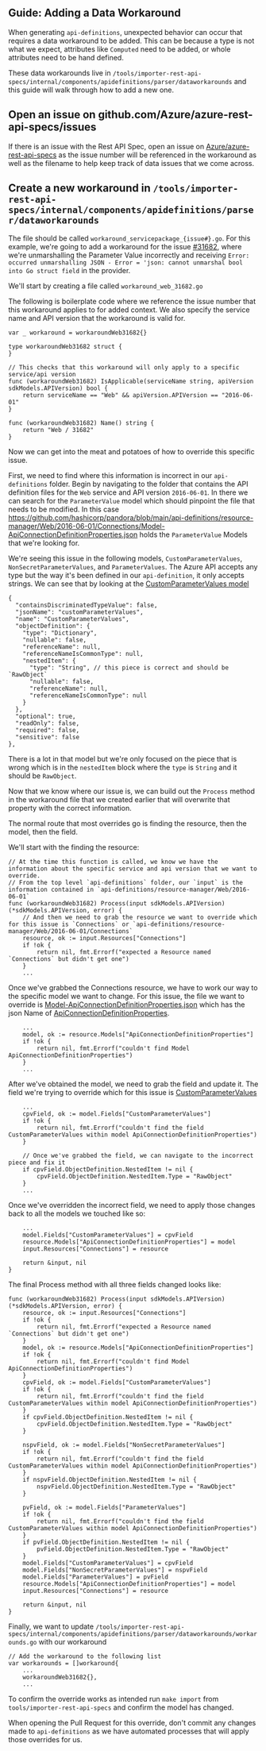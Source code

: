 ## Guide: Adding a Data Workaround 

When generating `api-definitions`, unexpected behavior can occur that requires a data workaround to be added. This can be because a type is not what we expect, attributes like `Computed` need to be added, or whole attributes need to be hand defined.

These data workarounds live in `/tools/importer-rest-api-specs/internal/components/apidefinitions/parser/dataworkarounds` and this guide will walk through how to add a new one.

## Open an issue on github.com/Azure/azure-rest-api-specs/issues 

If there is an issue with the Rest API Spec, open an issue on [Azure/azure-rest-api-specs](https://github.com/Azure/azure-rest-api-specs) as the issue number will be referenced in the workaround as well as the filename to help keep track of data issues that we come across.

## Create a new workaround in `/tools/importer-rest-api-specs/internal/components/apidefinitions/parser/dataworkarounds`

The file should be called `workaround_servicepackage_{issue#}.go`. For this example, we're going to add a workaround for the issue [#31682](https://github.com/Azure/azure-rest-api-specs/issues/31682), where we're unmarshalling the Parameter Value incorrectly and receiving `Error: occurred unmarshalling JSON - Error = 'json: cannot unmarshal bool into Go struct field` in the provider.

We'll start by creating a file called `workaround_web_31682.go`

The following is boilerplate code where we reference the issue number that this workaround applies to for added context. We also specify the service name and API version that the workaround is valid for.
```
var _ workaround = workaroundWeb31682{}

type workaroundWeb31682 struct {
}

// This checks that this workaround will only apply to a specific service/api version
func (workaroundWeb31682) IsApplicable(serviceName string, apiVersion sdkModels.APIVersion) bool {
	return serviceName == "Web" && apiVersion.APIVersion == "2016-06-01"
}

func (workaroundWeb31682) Name() string {
	return "Web / 31682"
}
```

Now we can get into the meat and potatoes of how to override this specific issue. 


First, we need to find where this information is incorrect in our `api-definitions` folder. 
Begin by navigating to the folder that contains the API definition files for the `Web` service and API version `2016-06-01`. In there we can search for the `ParameterValue` model which should pinpoint the file that needs to be modified. In this case https://github.com/hashicorp/pandora/blob/main/api-definitions/resource-manager/Web/2016-06-01/Connections/Model-ApiConnectionDefinitionProperties.json holds the `ParameterValue` Models that we're looking for.

We're seeing this issue in the following models, `CustomParameterValues`, `NonSecretParameterValues`, and `ParameterValues`. The Azure API accepts any type but the way it's been defined in our `api-definition`, it only accepts strings. We can see that by looking at the [CustomParameterValues model](https://github.com/hashicorp/pandora/blob/main/api-definitions/resource-manager/Web/2016-06-01/Connections/Model-ApiConnectionDefinitionProperties.json#L54)

```
{
  "containsDiscriminatedTypeValue": false,
  "jsonName": "customParameterValues",
  "name": "CustomParameterValues",
  "objectDefinition": {
    "type": "Dictionary",
    "nullable": false,
    "referenceName": null,
    "referenceNameIsCommonType": null,
    "nestedItem": {
      "type": "String", // this piece is correct and should be `RawObject`
      "nullable": false,
      "referenceName": null,
      "referenceNameIsCommonType": null
    }
  },
  "optional": true,
  "readOnly": false,
  "required": false,
  "sensitive": false
},
```

There is a lot in that model but we're only focused on the piece that is wrong which is in the `nestedItem` block where the `type` is `String` and it should be `RawObject`.

Now that we know where our issue is, we can build out the `Process` method in the workaround file that we created earlier that will overwrite that property with the correct information.

The normal route that most overrides go is finding the resource, then the model, then the field.

We'll start with the finding the resource:

```
// At the time this function is called, we know we have the information about the specific service and api version that we want to override.
// From the top level `api-definitions` folder, our `input` is the information contained in `api-definitions/resource-manager/Web/2016-06-01`
func (workaroundWeb31682) Process(input sdkModels.APIVersion) (*sdkModels.APIVersion, error) {
    // And then we need to grab the resource we want to override which for this issue is `Connections` or `api-definitions/resource-manager/Web/2016-06-01/Connections`
	resource, ok := input.Resources["Connections"]
	if !ok {
		return nil, fmt.Errorf("expected a Resource named `Connections` but didn't get one")
	}
	...
```

Once we've grabbed the Connections resource, we have to work our way to the specific model we want to change. For this issue, the file we want to override is [Model-ApiConnectionDefinitionProperties.json](https://github.com/hashicorp/pandora/blob/main/api-definitions/resource-manager/Web/2016-06-01/Connections/Model-ApiConnectionDefinitionProperties.json) which has the json Name of [ApiConnectionDefinitionProperties](https://github.com/hashicorp/pandora/blob/main/api-definitions/resource-manager/Web/2016-06-01/Connections/Model-ApiConnectionDefinitionProperties.json#L2). 

```
    ...
    model, ok := resource.Models["ApiConnectionDefinitionProperties"]
	if !ok {
		return nil, fmt.Errorf("couldn't find Model ApiConnectionDefinitionProperties")
	}
    ...
```

After we've obtained the model, we need to grab the field and update it. The field we're trying to override which for this issue is [CustomParameterValues](https://github.com/hashicorp/pandora/blob/main/api-definitions/resource-manager/Web/2016-06-01/Connections/Model-ApiConnectionDefinitionProperties.json#L54)

```
    ...
    cpvField, ok := model.Fields["CustomParameterValues"]
	if !ok {
		return nil, fmt.Errorf("couldn't find the field CustomParameterValues within model ApiConnectionDefinitionProperties")
	}
	
	// Once we've grabbed the field, we can navigate to the incorrect piece and fix it
	if cpvField.ObjectDefinition.NestedItem != nil {
		cpvField.ObjectDefinition.NestedItem.Type = "RawObject"
	}
	...
```

Once we've overridden the incorrect field, we need to apply those changes back to all the models we touched like so:

```
    ...
    model.Fields["CustomParameterValues"] = cpvField
	resource.Models["ApiConnectionDefinitionProperties"] = model
	input.Resources["Connections"] = resource

	return &input, nil
}
```

The final Process method with all three fields changed looks like: 

```
func (workaroundWeb31682) Process(input sdkModels.APIVersion) (*sdkModels.APIVersion, error) {
	resource, ok := input.Resources["Connections"]
	if !ok {
		return nil, fmt.Errorf("expected a Resource named `Connections` but didn't get one")
	}
	model, ok := resource.Models["ApiConnectionDefinitionProperties"]
	if !ok {
		return nil, fmt.Errorf("couldn't find Model ApiConnectionDefinitionProperties")
	}
	cpvField, ok := model.Fields["CustomParameterValues"]
	if !ok {
		return nil, fmt.Errorf("couldn't find the field CustomParameterValues within model ApiConnectionDefinitionProperties")
	}
	if cpvField.ObjectDefinition.NestedItem != nil {
		cpvField.ObjectDefinition.NestedItem.Type = "RawObject"
	}

	nspvField, ok := model.Fields["NonSecretParameterValues"]
	if !ok {
		return nil, fmt.Errorf("couldn't find the field CustomParameterValues within model ApiConnectionDefinitionProperties")
	}
	if nspvField.ObjectDefinition.NestedItem != nil {
		nspvField.ObjectDefinition.NestedItem.Type = "RawObject"
	}

	pvField, ok := model.Fields["ParameterValues"]
	if !ok {
		return nil, fmt.Errorf("couldn't find the field CustomParameterValues within model ApiConnectionDefinitionProperties")
	}
	if pvField.ObjectDefinition.NestedItem != nil {
		pvField.ObjectDefinition.NestedItem.Type = "RawObject"
	}
	model.Fields["CustomParameterValues"] = cpvField
	model.Fields["NonSecretParameterValues"] = nspvField
	model.Fields["ParameterValues"] = pvField
	resource.Models["ApiConnectionDefinitionProperties"] = model
	input.Resources["Connections"] = resource

	return &input, nil
}
```

Finally, we want to update `/tools/importer-rest-api-specs/internal/components/apidefinitions/parser/dataworkarounds/workarounds.go` with our workaround

```
// Add the workaround to the following list
var workarounds = []workaround{
    ...
	workaroundWeb31682{},
    ...
```

To confirm the override works as intended run `make import` from `tools/importer-rest-api-specs` and confirm the model has changed.

When opening the Pull Request for this override, don't commit any changes made to `api-definitions` as we have automated processes that will apply those overrides for us.
